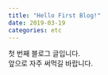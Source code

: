 ```yaml
---
title: "Hello First Blog!"
date: 2019-03-19
categories: etc
---
```

첫 번째 블로그 글입니다.  
앞으로 자주 써먹길 바랍니다.
